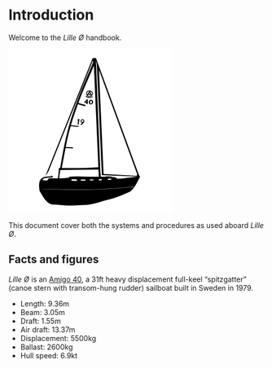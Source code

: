 # Introduction

Welcome to the _Lille Ø_ handbook.

![Lille Oe](./assets/boat.png)

This document cover both the systems and procedures as used aboard _Lille Ø_.

## Facts and figures

_Lille Ø_ is an [Amigo 40](https://sailboatdata.com/sailboat/amigo-40), a 31ft heavy displacement full-keel “spitzgatter” (canoe stern with transom-hung rudder) sailboat built in Sweden in 1979.

- Length: 9.36m
- Beam: 3.05m
- Draft: 1.55m
- Air draft: 13.37m
- Displacement: 5500kg
- Ballast: 2600kg
- Hull speed: 6.9kt


